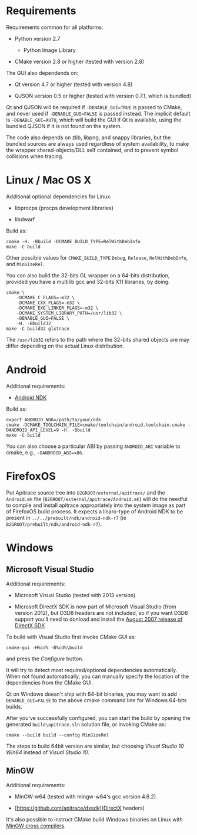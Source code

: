 # Requirements #

Requirements common for all platforms:

* Python version 2.7

  * Python Image Library

* CMake version 2.8 or higher (tested with version 2.8)


The GUI also dependends on:

* Qt version 4.7 or higher (tested with version 4.8)

* QJSON version 0.5 or higher (tested with version 0.7.1, which is bundled)

Qt and QJSON will be required if `-DENABLE_GUI=TRUE` is passed to CMake, and
never used if `-DENABLE_GUI=FALSE` is passed instead.  The implicit default is
`-DENABLE_GUI=AUTO`, which will build the GUI if Qt is available, using the
bundled QJSON if it is not found on the system.


The code also depends on zlib, libpng, and snappy libraries, but the bundled
sources are always used regardless of system availability, to make the wrapper
shared-objects/DLL self contained, and to prevent symbol collisions when
tracing.


# Linux / Mac OS X #

Additional optional dependencies for Linux:

* libprocps (procps development libraries)

* libdwarf

Build as:

    cmake -H. -Bbuild -DCMAKE_BUILD_TYPE=RelWithDebInfo
    make -C build

Other possible values for `CMAKE_BUILD_TYPE` `Debug`, `Release`,
`RelWithDebInfo`, and `MinSizeRel`.

You can also build the 32-bits GL wrapper on a 64-bits distribution, provided
you have a multilib gcc and 32-bits X11 libraries, by doing:

    cmake \
        -DCMAKE_C_FLAGS=-m32 \
        -DCMAKE_CXX_FLAGS=-m32 \
        -DCMAKE_EXE_LINKER_FLAGS=-m32 \
        -DCMAKE_SYSTEM_LIBRARY_PATH=/usr/lib32 \
        -DENABLE_GUI=FALSE \
        -H. -Bbuild32
    make -C build32 glxtrace

The `/usr/lib32` refers to the path where the 32-bits shared objects are may
differ depending on the actual Linux distribution.


# Android #

Additional requirements:

* [Android NDK](http://developer.android.com/sdk/ndk/index.html)

Build as:

    export ANDROID_NDK=/path/to/your/ndk
    cmake -DCMAKE_TOOLCHAIN_FILE=cmake/toolchain/android.toolchain.cmake -DANDROID_API_LEVEL=9 -H. -Bbuild
    make -C build

You can also choose a particular ABI by passing `ANDROID_ABI` variable to
cmake, e.g., `-DANDROID_ABI=x86`.

# FirefoxOS #

Put Apitrace source tree into `B2GROOT/external/apitrace/` and the `Android.mk`
file (`B2GROOT/external/apitrace/Android.mk`) will do the needful to compile
and install apitrace appropriately into the system image as part of FirefoxOS
build process. It expects a linaro-type of Android NDK to be present in
`../../prebuilt/ndk/android-ndk-r7` (ie `B2GROOT/prebuilt/ndk/android-ndk-r7`).


# Windows #

## Microsoft Visual Studio ##

Additional requirements:

* Microsoft Visual Studio (tested with 2013 version)

* Microsoft DirectX SDK is now part of Microsoft Visual Studio (from version
  2012), but D3D8 headers are not included, so if you want D3D8 support you'll
  need to donload and install the
  [August 2007 release of DirectX SDK](http://www.microsoft.com/downloads/details.aspx?familyid=529F03BE-1339-48C4-BD5A-8506E5ACF571)

To build with Visual Studio first invoke CMake GUI as:

    cmake-gui -H%cd% -B%cd%\build

and press the _Configure_ button.

It will try to detect most required/optional dependencies automatically.  When
not found automatically, you can manually specify the location of the
dependencies from the CMake GUI.

Qt on Windows doesn't ship with 64-bit binaries, you may want to add
`-DENABLE_GUI=FALSE` to the above cmake command line for Windows 64-bits
builds.

After you've successfully configured, you can start the build by opening the
generated `build\apitrace.sln` solution file, or invoking CMake as:

    cmake --build build --config MinSizeRel

The steps to build 64bit version are similar, but choosing _Visual Studio 10
Win64_ instead of _Visual Studio 10_.

## MinGW ##

Additional requirements:

* MinGW-w64 (tested with mingw-w64's gcc version 4.6.2)

* [https://github.com/apitrace/dxsdk](DirectX headers)

It's also possible to instruct CMake build Windows binaries on Linux with
[MinGW cross compilers](http://www.cmake.org/Wiki/CmakeMingw).

